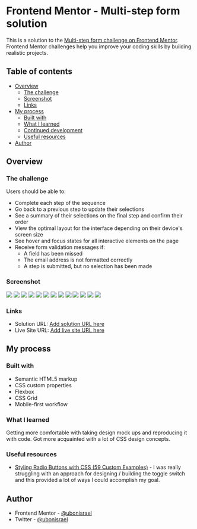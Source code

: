 # Frontend Mentor - Multi-step form solution

This is a solution to the [Multi-step form challenge on Frontend Mentor](https://www.frontendmentor.io/challenges/multistep-form-YVAnSdqQBJ). Frontend Mentor challenges help you improve your coding skills by building realistic projects. 

## Table of contents

- [Overview](#overview)
  - [The challenge](#the-challenge)
  - [Screenshot](#screenshot)
  - [Links](#links)
- [My process](#my-process)
  - [Built with](#built-with)
  - [What I learned](#what-i-learned)
  - [Continued development](#continued-development)
  - [Useful resources](#useful-resources)
- [Author](#author)

## Overview

### The challenge

Users should be able to:

- Complete each step of the sequence
- Go back to a previous step to update their selections
- See a summary of their selections on the final step and confirm their order
- View the optimal layout for the interface depending on their device's screen size
- See hover and focus states for all interactive elements on the page
- Receive form validation messages if:
  - A field has been missed
  - The email address is not formatted correctly
  - A step is submitted, but no selection has been made

### Screenshot

![](./screenshots/Screen%20Shot%202023-04-05%20at%2001.51.18.png)
![](./screenshots/Screen%20Shot%202023-04-05%20at%2001.51.48.png)
![](./screenshots/Screen%20Shot%202023-04-05%20at%2001.52.33.png)
![](./screenshots/Screen%20Shot%202023-04-05%20at%2001.52.40.png)
![](./screenshots/Screen%20Shot%202023-04-05%20at%2001.53.22.png)
![](./screenshots/Screen%20Shot%202023-04-05%20at%2001.55.28.png)
![](./screenshots/Screen%20Shot%202023-04-05%20at%2001.55.35.png)
![](./screenshots/Screenshot%202023-04-05%20at%2001-42-50%20Frontend%20Mentor%20Multi-step%20form.png)
![](./screenshots/Screenshot%202023-04-05%20at%2001-44-35%20Frontend%20Mentor%20Multi-step%20form.png)
![](./screenshots/Screenshot%202023-04-05%20at%2001-45-18%20Frontend%20Mentor%20Multi-step%20form.png)
![](./screenshots/Screenshot%202023-04-05%20at%2001-45-57%20Frontend%20Mentor%20Multi-step%20form.png)
![](./screenshots/Screenshot%202023-04-05%20at%2001-48-27%20Frontend%20Mentor%20Multi-step%20form.png)
![](./screenshots/Screenshot%202023-04-05%20at%2001-48-58%20Frontend%20Mentor%20Multi-step%20form.png)


### Links

- Solution URL: [Add solution URL here](https://your-solution-url.com)
- Live Site URL: [Add live site URL here](https://your-live-site-url.com)

## My process

### Built with

- Semantic HTML5 markup
- CSS custom properties
- Flexbox
- CSS Grid
- Mobile-first workflow

### What I learned

Getting more comfortable with taking design mock ups and reproducing it with code. Got more acquainted with
a lot of CSS design concepts.

### Useful resources

- [Styling Radio Buttons with CSS (59 Custom Examples)](www.sliderrevolution.com) - I was really struggling with an approach for designing / building the toggle switch and this provided a lot of ways I could accomplish my goal.


## Author

- Frontend Mentor - [@ubonisrael](https://www.frontendmentor.io/profile/ubonisrael)
- Twitter - [@ubonisrael](https://www.twitter.com/ubonisrael)
